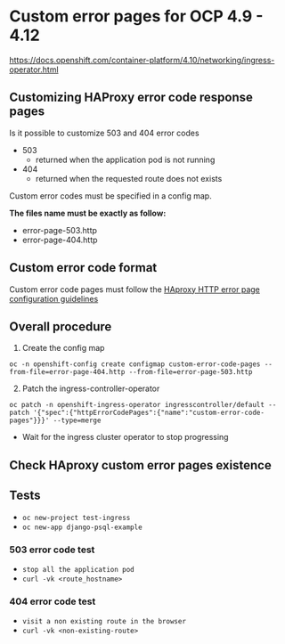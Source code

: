 # Custom error pages for  OCP 4.9 - 4.12
https://docs.openshift.com/container-platform/4.10/networking/ingress-operator.html

## Customizing HAProxy error code response pages

Is it possible to customize 503 and 404 error codes

- 503
  - returned when the application pod is not running
- 404
  - returned when the requested route does not exists

Custom error codes must be specified in a config map.

<b>The files name must be exactly as follow:</b>

- error-page-503.http
- error-page-404.http

## Custom error code format

Custom error code pages must follow the [HAproxy HTTP error page configuration guidelines](https://www.haproxy.com/documentation/hapee/latest/configuration/config-sections/http-errors/)


## Overall procedure 

1) Create the config map

```
oc -n openshift-config create configmap custom-error-code-pages --from-file=error-page-404.http --from-file=error-page-503.http
```

2) Patch the ingress-controller-operator

```
oc patch -n openshift-ingress-operator ingresscontroller/default --patch '{"spec":{"httpErrorCodePages":{"name":"custom-error-code-pages"}}}' --type=merge
```

- Wait for the ingress cluster operator to stop progressing

## Check HAproxy custom error pages existence





## Tests

-  ```oc new-project test-ingress```
-  ```oc new-app django-psql-example```

### 503 error code test

- ```stop all the application pod```
- ```curl -vk <route_hostname>```

### 404 error code test

- ```visit a non existing route in the browser```
- ```curl -vk <non-existing-route>```

